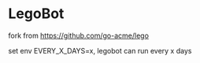 # LegoBot

fork from https://github.com/go-acme/lego

set env EVERY_X_DAYS=x, legobot can run every x days